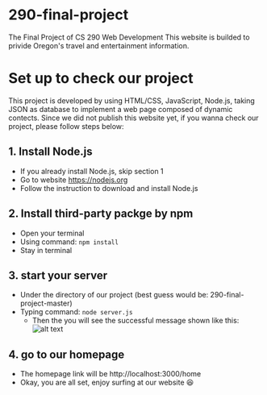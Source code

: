 # 290-final-project
The Final Project of CS 290 Web Development
This website is builded to privide Oregon's travel and entertainment information.


# Set up to check our project
This project is developed by using HTML/CSS, JavaScript, Node.js, taking JSON as database to implement a web page composed of dynamic contects.
Since we did not publish this website yet, if you wanna check our project, please follow steps below:

## 1. Install Node.js 
  - If you already install Node.js, skip section 1
  - Go to website https://nodejs.org
  - Follow the instruction to download and install Node.js

## 2. Install third-party packge by npm
  - Open your terminal
  - Using command: `npm install`
  - Stay in terminal
    
## 3. start your server
  - Under the directory of our project (best guess would be: 290-final-project-master)
  - Typing command: `node server.js` 
    - Then the you will see the successful message shown like this:
      ![alt text](screenshot/paths.png "Description goes here")
    
 ## 4. go to our homepage
  - The homepage link will be http://localhost:3000/home
  - Okay, you are all set, enjoy surfing at our website  :satisfied: 

    
    
   
